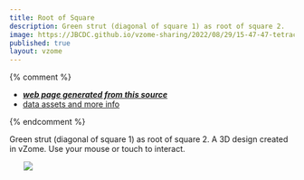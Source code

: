 ```yaml
---
title: Root of Square
description: Green strut (diagonal of square 1) as root of square 2.   A 3D design created in vZome.  Use your mouse or touch to interact.
image: https://JBCDC.github.io/vzome-sharing/2022/08/29/15-47-47-tetracube2/tetracube2.png
published: true
layout: vzome
---
```


{% comment %}
 - [***web page generated from this source***](<https://JBCDC.github.io/vzome-sharing/2022/08/29/tetracube2-15-47-47.html>)
 - [data assets and more info](<https://github.com/JBCDC/vzome-sharing/tree/main/2022/08/29/15-47-47-tetracube2/>)
 
{% endcomment %}

Green strut (diagonal of square 1) as root of square 2.   A 3D design created in vZome.  Use your mouse or touch to interact.

<vzome-viewer style="width: 87%; height: 60vh; margin: 5%"
       src="https://JBCDC.github.io/vzome-sharing/2022/08/29/15-47-47-tetracube2/tetracube2.vZome" >
  <img src="https://JBCDC.github.io/vzome-sharing/2022/08/29/15-47-47-tetracube2/tetracube2.png" />
</vzome-viewer>
